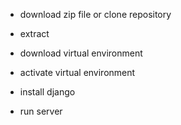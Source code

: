- download zip file or clone repository
- extract
- download virtual environment
- activate virtual environment
- install django 

- run server 



